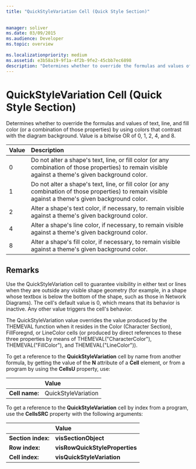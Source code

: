 ```yaml
---
title: "QuickStyleVariation Cell (Quick Style Section)"
 
 
manager: soliver
ms.date: 03/09/2015
ms.audience: Developer
ms.topic: overview
 
ms.localizationpriority: medium
ms.assetid: e3b58a19-9f1a-4f2b-9fe2-45cbb7ec6898
description: "Determines whether to override the formulas and values of text, line, and fill color (or a combination of those properties) by using colors that contrast with the diagram background. Value is a bitwise OR of 0, 1, 2, 4, and 8."
---
```


# QuickStyleVariation Cell (Quick Style Section)

Determines whether to override the formulas and values of text, line, and fill color (or a combination of those properties) by using colors that contrast with the diagram background. Value is a bitwise OR of 0, 1, 2, 4, and 8.
  
|**Value**|**Description**|
|:-----|:-----|
|0  <br/> |Do not alter a shape's text, line, or fill color (or any combination of those properties) to remain visible against a theme's given background color. |
|1  <br/> |Do not alter a shape's text, line, or fill color (or any combination of those properties) to remain visible against a theme's given background color. |
|2  <br/> |Alter a shape's text color, if necessary, to remain visible against a theme's given background color. |
|4  <br/> |Alter a shape's line color, if necessary, to remain visible against a theme's given background color. |
|8  <br/> |Alter a shape's fill color, if necessary, to remain visible against a theme's given background color. |
   
## Remarks

Use the QuickStyleVariation cell to guarantee visibility in either text or lines when they are outside any visible shape geometry (for example, in a shape whose textbox is below the bottom of the shape, such as those in Network Diagrams). The cell's default value is 0, which means that its behavior is inactive. Any other value triggers the cell's behavior.
  
The QuickStyleVariation value overrides the value produced by the THEMEVAL function when it resides in the Color (Character Section), FillForegnd, or LineColor cells (or produced by direct references to these three properties by means of THEMEVAL("CharacterColor"), THEMEVAL("FillColor"), and THEMEVAL("LineColor")).
  
To get a reference to the **QuickStyleVariation** cell by name from another formula, by getting the value of the **N** attribute of a **Cell** element, or from a program by using the **CellsU** property, use: 
  
||Value |
|:-----|:-----|
|**Cell name:**  <br/> |QuickStyleVariation  <br/> |
   
To get a reference to the **QuickStyleVariation** cell by index from a program, use the **CellsSRC** property with the following arguments: 
  
||Value |
|:-----|:-----|
|**Section index:**  <br/> |**visSectionObject** <br/> |
|**Row index:**  <br/> |**visRowQuickStyleProperties** <br/> |
|**Cell index:**  <br/> |**visQuickStyleVariation** <br/> |
   

